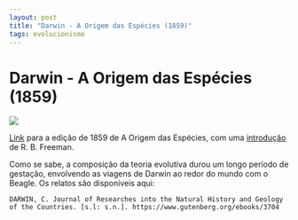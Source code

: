 ```yaml
---
layout: post
title: "Darwin - A Origem das Espécies (1859)"
tags: evolucionismo
---
```


# Darwin - A Origem das Espécies (1859)
![](http://darwin-online.org.uk/graphics/1859_Origin_Carroll.png)

[Link](http://darwin-online.org.uk/content/frameset?itemID=F373&viewtype=side&pageseq=1) para a edição de 1859 de A Origem das Espécies, com uma [introdução](http://darwin-online.org.uk/EditorialIntroductions/Freeman_OntheOriginofSpecies.html) de R. B. Freeman.

Como se sabe, a composição da teoria evolutiva durou um longo período de gestação, envolvendo as viagens de Darwin ao redor do mundo com o Beagle. Os relatos são disponíveis aqui: 

```
DARWIN, C. Journal of Researches into the Natural History and Geology of the Countries. [s.l: s.n.]. https://www.gutenberg.org/ebooks/3704
```


